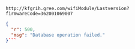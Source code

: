 `http://kfgrih.gree.com/wifiModule/Lastversion?firmwareCode=362001069007`

```json
{
  "r": 500,
  "msg": "Database operation failed."
}```